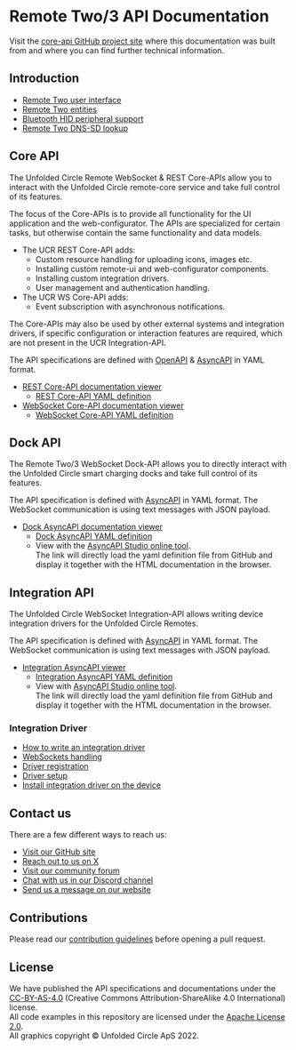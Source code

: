 # Remote Two/3 API Documentation

Visit the [core-api GitHub project site](https://github.com/unfoldedcircle/core-api) where this documentation was built
from and where you can find further technical information.

## Introduction

- [Remote Two user interface](remote-ui.md)
- [Remote Two entities](entities/README.md)
- [Bluetooth HID peripheral support](bt/README.md)
- [Remote Two DNS-SD lookup](discovery.md)

## Core API

The Unfolded Circle Remote WebSocket & REST Core-APIs allow you to interact with the Unfolded Circle remote-core service
and take full control of its features.

The focus of the Core-APIs is to provide all functionality for the UI application and the web-configurator.
The APIs are specialized for certain tasks, but otherwise contain the same functionality and data models.

- The UCR REST Core-API adds:
    - Custom resource handling for uploading icons, images etc.
    - Installing custom remote-ui and web-configurator components.
    - Installing custom integration drivers.
    - User management and authentication handling.
- The UCR WS Core-API adds:
    - Event subscription with asynchronous notifications.

The Core-APIs may also be used by other external systems and integration drivers, if specific configuration or
interaction features are required, which are not present in the UCR Integration-API.

The API specifications are defined with [OpenAPI](https://swagger.io/specification/) & [AsyncAPI](https://www.asyncapi.com/)
in YAML format.

- [REST Core-API documentation viewer](https://unfoldedcircle.github.io/core-api/rest/)
  - [REST Core-API YAML definition](https://github.com/unfoldedcircle/core-api/tree/main/core-api/rest)
- [WebSocket Core-API documentation viewer](https://unfoldedcircle.github.io/core-api/ws/)
  - [WebSocket Core-API YAML definition](https://github.com/unfoldedcircle/core-api/tree/main/core-api/websocket)

## Dock API

The Remote Two/3 WebSocket Dock-API allows you to directly interact with the Unfolded Circle smart charging docks and
take full control of its features. 

The API specification is defined with [AsyncAPI](https://www.asyncapi.com/) in YAML format.
The WebSocket communication is using text messages with JSON payload.

- [Dock AsyncAPI documentation viewer](https://unfoldedcircle.github.io/core-api/dock/)
  - [Dock AsyncAPI YAML definition](https://github.com/unfoldedcircle/core-api/tree/main/dock-api)
  - View with the [AsyncAPI Studio online tool](https://studio.asyncapi.com/?url=https://raw.githubusercontent.com/unfoldedcircle/core-api/main/dock-api/UCD2-asyncapi.yaml).  
    The link will directly load the yaml definition file from GitHub and display it together with the HTML documentation
    in the browser.

## Integration API

The Unfolded Circle WebSocket Integration-API allows writing device integration drivers for the Unfolded Circle Remotes.

The API specification is defined with [AsyncAPI](https://www.asyncapi.com/) in YAML format.
The WebSocket communication is using text messages with JSON payload.

- [Integration AsyncAPI viewer](https://unfoldedcircle.github.io/core-api/integration/)
  - [Integration AsyncAPI YAML definition](https://unfoldedcircle.github.io/core-api/integration/)
  - View with [AsyncAPI Studio online tool](https://studio.asyncapi.com/?url=https://raw.githubusercontent.com/unfoldedcircle/core-api/main/integration-api/UCR-integration-asyncapi.yaml).  
    The link will directly load the yaml definition file from GitHub and display it together with the HTML documentation
    in the browser.

### Integration Driver

- [How to write an integration driver](integration-driver/write-integration-driver.md)
- [WebSockets handling](integration-driver/websocket.md)
- [Driver registration](integration-driver/driver-registration.md)
- [Driver setup](integration-driver/driver-setup.md)
- [Install integration driver on the device](integration-driver/driver-installation.md)

## Contact us

There are a few different ways to reach us:

- [Visit our GitHub site](https://github.com/unfoldedcircle/)
- [Reach out to us on X](https://x.com/unfoldedcircle)
- [Visit our community forum](http://unfolded.community/)
- [Chat with us in our Discord channel](http://unfolded.chat/)
- [Send us a message on our website](https://unfoldedcircle.com/contact)

## Contributions

Please read our [contribution guidelines](https://github.com/unfoldedcircle/core-api/blob/main/CONTRIBUTING.md)
before opening a pull request.

## License

We have published the API specifications and documentations under the [CC-BY-AS-4.0](https://creativecommons.org/licenses/by-sa/4.0/)
(Creative Commons Attribution-ShareAlike 4.0 International) license.  
All code examples in this repository are licensed under the [Apache License 2.0](https://www.apache.org/licenses/LICENSE-2.0).  
All graphics copyright © Unfolded Circle ApS 2022.
